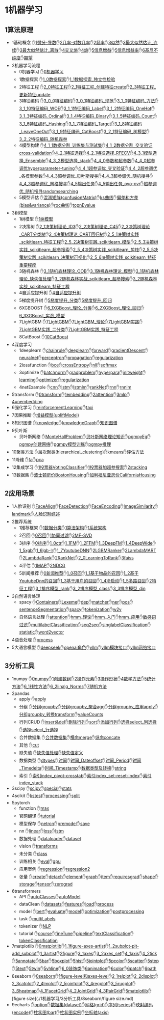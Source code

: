 # 1机器学习
## 1算法原理
- 1基础概念 ✋[1微分-导数](./1机器学习/1算法原理/1基础概念/1微分-导数.md)✋[2几率-对数几率](./1机器学习/1算法原理/1基础概念/2几率-对数几率.md)✋[2频率](./1机器学习/1算法原理/1基础概念/2频率.md)✋[3似然](./1机器学习/1算法原理/1基础概念/3似然.md)✋[3最大似然估计_连续](./1机器学习/1算法原理/1基础概念/3最大似然估计_连续.md)✋[3最大似然估计_离散](./1机器学习/1算法原理/1基础概念/3最大似然估计_离散.md)✋[4交叉熵](./1机器学习/1算法原理/1基础概念/4交叉熵.md)✋[4熵](./1机器学习/1算法原理/1基础概念/4熵.md)✋[5信息增益](./1机器学习/1算法原理/1基础概念/5信息增益.md)✋[5信息增益率](./1机器学习/1算法原理/1基础概念/5信息增益率.md)✋[6基尼不纯度](./1机器学习/1算法原理/1基础概念/6基尼不纯度.md)✋[期望](./1机器学习/1算法原理/1基础概念/期望.md)
- 2机器学习流程
	- 0机器学习 ✋[0机器学习](./1机器学习/1算法原理/2机器学习流程/0机器学习/0机器学习.md)
	- 1数据探索 ✋[1_0数据探索](./1机器学习/1算法原理/2机器学习流程/1数据探索/1_0数据探索.md)✋[1_1数据探索_独立性检验](./1机器学习/1算法原理/2机器学习流程/1数据探索/1_1数据探索_独立性检验.md)
	- 2特征工程 ✋[2_0特征工程](./1机器学习/1算法原理/2机器学习流程/2特征工程/2_0特征工程.md)✋[2_1特征工程_创建特征create](./1机器学习/1算法原理/2机器学习流程/2特征工程/2_1特征工程_创建特征create.md)✋[2_3特征工程_更新特征update](./1机器学习/1算法原理/2机器学习流程/2特征工程/2_3特征工程_更新特征update.md)
	- 3特征编码 ✋[3_0_0特征编码](./1机器学习/1算法原理/2机器学习流程/3特征编码/3_0_0特征编码.md)✋[3_0_1特征编码_规范](./1机器学习/1算法原理/2机器学习流程/3特征编码/3_0_1特征编码_规范.md)✋[3_1_0特征编码_方法](./1机器学习/1算法原理/2机器学习流程/3特征编码/3_1_0特征编码_方法.md)✋[3_1_10特征编码_WOE](./1机器学习/1算法原理/2机器学习流程/3特征编码/3_1_10特征编码_WOE.md)✋[3_1_1特征编码_Label](./1机器学习/1算法原理/2机器学习流程/3特征编码/3_1_1特征编码_Label.md)✋[3_1_2特征编码_OneHot](./1机器学习/1算法原理/2机器学习流程/3特征编码/3_1_2特征编码_OneHot.md)✋[3_1_3特征编码_Ordinal](./1机器学习/1算法原理/2机器学习流程/3特征编码/3_1_3特征编码_Ordinal.md)✋[3_1_4特征编码_Binary](./1机器学习/1算法原理/2机器学习流程/3特征编码/3_1_4特征编码_Binary.md)✋[3_1_5特征编码_Count](./1机器学习/1算法原理/2机器学习流程/3特征编码/3_1_5特征编码_Count.md)✋[3_1_6特征编码_Hashing](./1机器学习/1算法原理/2机器学习流程/3特征编码/3_1_6特征编码_Hashing.md)✋[3_1_7特征编码_Target](./1机器学习/1算法原理/2机器学习流程/3特征编码/3_1_7特征编码_Target.md)✋[3_1_8特征编码_LeaveOneOut](./1机器学习/1算法原理/2机器学习流程/3特征编码/3_1_8特征编码_LeaveOneOut.md)✋[3_1_9特征编码_CatBoost](./1机器学习/1算法原理/2机器学习流程/3特征编码/3_1_9特征编码_CatBoost.md)✋[3_2_1特征编码_树模型](./1机器学习/1算法原理/2机器学习流程/3特征编码/3_2_1特征编码_树模型.md)✋[3_2_2特征编码_随机森林](./1机器学习/1算法原理/2机器学习流程/3特征编码/3_2_2特征编码_随机森林.md)
	- 4模型构建 ✋[4_1_1数据分割_训练集与测试集](./1机器学习/1算法原理/2机器学习流程/4模型构建/4_1_1数据分割_训练集与测试集.md)✋[4_1_2数据分割_交叉验证cross-validation](./1机器学习/1算法原理/2机器学习流程/4模型构建/4_1_2数据分割_交叉验证cross-validation.md)✋[4_2_1特征选择](./1机器学习/1算法原理/2机器学习流程/4模型构建/4_2_1特征选择.md)✋[4_2_1特征选择_RFECV](./1机器学习/1算法原理/2机器学习流程/4模型构建/4_2_1特征选择_RFECV.md)✋[4_3_1模型选择_Ensemble](./1机器学习/1算法原理/2机器学习流程/4模型构建/4_3_1模型选择_Ensemble.md)✋[4_3_2模型选择_stack](./1机器学习/1算法原理/2机器学习流程/4模型构建/4_3_2模型选择_stack.md)✋[4_4_0参数和超参数](./1机器学习/1算法原理/2机器学习流程/4模型构建/4_4_0参数和超参数.md)✋[4_4_0超参调优hyperparameter-tuning](./1机器学习/1算法原理/2机器学习流程/4模型构建/4_4_0超参调优hyperparameter-tuning.md)✋[4_4_1超参调优_交叉验证](./1机器学习/1算法原理/2机器学习流程/4模型构建/4_4_1超参调优_交叉验证.md)✋[4_4_2超参调优_各模型参数](./1机器学习/1算法原理/2机器学习流程/4模型构建/4_4_2超参调优_各模型参数.md)✋[4_4_3超参调优_贝叶斯搜寻](./1机器学习/1算法原理/2机器学习流程/4模型构建/4_4_3超参调优_贝叶斯搜寻.md)✋[4_4_3超参调优_随机搜寻](./1机器学习/1算法原理/2机器学习流程/4模型构建/4_4_3超参调优_随机搜寻.md)✋[4_4_3超参调优_网格搜寻](./1机器学习/1算法原理/2机器学习流程/4模型构建/4_4_3超参调优_网格搜寻.md)✋[4_5输出任务](./1机器学习/1算法原理/2机器学习流程/4模型构建/4_5输出任务.md)✋[4_5输出任务_ovo-ovr](./1机器学习/1算法原理/2机器学习流程/4模型构建/4_5输出任务_ovo-ovr.md)✋[超参调优_随机搜寻randomsearching](./1机器学习/1算法原理/2机器学习流程/4模型构建/超参调优_随机搜寻randomsearching.md)
	- 5模型评估 ✋[混淆矩阵(confusionMatrix)](./1机器学习/1算法原理/2机器学习流程/5模型评估/混淆矩阵(confusionMatrix).md)✋[ks曲线](./1机器学习/1算法原理/2机器学习流程/5模型评估/ks曲线.md)✋[偏差和方差(bias&variance)](./1机器学习/1算法原理/2机器学习流程/5模型评估/偏差和方差(bias&variance).md)✋[roc曲线](./1机器学习/1算法原理/2机器学习流程/5模型评估/roc曲线.md)✋[topnEvalue](./1机器学习/1算法原理/2机器学习流程/5模型评估/topnEvalue.md)
- 3树模型
	- 1树模型 ✋[1树模型](./1机器学习/1算法原理/3树模型/1树模型/1树模型.md)
	- 2决策树 ✋[2_1决策树理论_ID3](./1机器学习/1算法原理/3树模型/2决策树/2_1决策树理论_ID3.md)✋[2_2决策树理论_C45](./1机器学习/1算法原理/3树模型/2决策树/2_2决策树理论_C45.md)✋[2_3决策树理论_CART分类树](./1机器学习/1算法原理/3树模型/2决策树/2_3决策树理论_CART分类树.md)✋[2_4决策树理论_CART回归树](./1机器学习/1算法原理/3树模型/2决策树/2_4决策树理论_CART回归树.md)✋[2_5_1决策树实践_scikitlearn_特征工程](./1机器学习/1算法原理/3树模型/2决策树/2_5_1决策树实践_scikitlearn_特征工程.md)✋[2_5_2决策树实践_scikitlearn_模型](./1机器学习/1算法原理/3树模型/2决策树/2_5_2决策树实践_scikitlearn_模型.md)✋[2_5_3决策树实践_scikitlearn_超参搜索](./1机器学习/1算法原理/3树模型/2决策树/2_5_3决策树实践_scikitlearn_超参搜索.md)✋[2_5_4决策树实践_scikitlearn_剪枝](./1机器学习/1算法原理/3树模型/2决策树/2_5_4决策树实践_scikitlearn_剪枝.md)✋[2_5_5决策树实践_scikitlearn_决策树可视化](./1机器学习/1算法原理/3树模型/2决策树/2_5_5决策树实践_scikitlearn_决策树可视化.md)✋[2_5_6决策树实践_scikitlearn_特征重要程度](./1机器学习/1算法原理/3树模型/2决策树/2_5_6决策树实践_scikitlearn_特征重要程度.md)
	- 3随机森林 ✋[3_1随机森林理论_OOB](./1机器学习/1算法原理/3树模型/3随机森林/3_1随机森林理论_OOB.md)✋[3_1随机森林理论_模型](./1机器学习/1算法原理/3树模型/3随机森林/3_1随机森林理论_模型.md)✋[3_1随机森林理论_缺失值处理](./1机器学习/1算法原理/3树模型/3随机森林/3_1随机森林理论_缺失值处理.md)✋[3_2随机森林实战_scikitlearn_超参搜索](./1机器学习/1算法原理/3树模型/3随机森林/3_2随机森林实战_scikitlearn_超参搜索.md)✋[3_2随机森林实战_scikitlearn_特征工程](./1机器学习/1算法原理/3树模型/3随机森林/3_2随机森林实战_scikitlearn_特征工程.md)
	- 4自适应提升树 ✋[4自适应提升树](./1机器学习/1算法原理/3树模型/4自适应提升树/4自适应提升树.md)
	- 5梯度提升树 ✋[5梯度提升_分类](./1机器学习/1算法原理/3树模型/5梯度提升树/5梯度提升_分类.md)✋[5梯度提升_回归](./1机器学习/1算法原理/3树模型/5梯度提升树/5梯度提升_回归.md)
	- 6XGBOOST ✋[6_1XGBoost_理论_分类](./1机器学习/1算法原理/3树模型/6XGBOOST/6_1XGBoost_理论_分类.md)✋[6_2XGBoost_理论_回归](./1机器学习/1算法原理/3树模型/6XGBOOST/6_2XGBoost_理论_回归.md)✋[6_3XGBoost_实战_模型](./1机器学习/1算法原理/3树模型/6XGBOOST/6_3XGBoost_实战_模型.md)
	- 7LightGBM ✋[7LightGBM](./1机器学习/1算法原理/3树模型/7LightGBM/7LightGBM.md)✋[7LightGBM_理论](./1机器学习/1算法原理/3树模型/7LightGBM/7LightGBM_理论.md)✋[7LightGBM实践](./1机器学习/1算法原理/3树模型/7LightGBM/7LightGBM实践.md)✋[7LightGBM实践_二分类](./1机器学习/1算法原理/3树模型/7LightGBM/7LightGBM实践_二分类.md)✋[7LightGBM实践_特征工程](./1机器学习/1算法原理/3树模型/7LightGBM/7LightGBM实践_特征工程.md)
	- 8CatBoost ✋[10CatBoost](./1机器学习/1算法原理/3树模型/8CatBoost/10CatBoost.md)
- 4深度学习
	- 1deeplearn ✋[chainrule](./1机器学习/1算法原理/4深度学习/1deeplearn/chainrule.md)✋[deeplearn](./1机器学习/1算法原理/4深度学习/1deeplearn/deeplearn.md)✋[forward](./1机器学习/1算法原理/4深度学习/1deeplearn/forward.md)✋[gradientDescent](./1机器学习/1算法原理/4深度学习/1deeplearn/gradientDescent.md)✋[neuralnet](./1机器学习/1算法原理/4深度学习/1deeplearn/neuralnet.md)✋[perceptron](./1机器学习/1算法原理/4深度学习/1deeplearn/perceptron.md)✋[propagation](./1机器学习/1算法原理/4深度学习/1deeplearn/propagation.md)✋[regularization](./1机器学习/1算法原理/4深度学习/1deeplearn/regularization.md)
	- 2lossfunction ✋[bce](./1机器学习/1算法原理/4深度学习/2lossfunction/bce.md)✋[crossEntropy](./1机器学习/1算法原理/4深度学习/2lossfunction/crossEntropy.md)✋[nll](./1机器学习/1算法原理/4深度学习/2lossfunction/nll.md)✋[softmax](./1机器学习/1算法原理/4深度学习/2lossfunction/softmax.md)
	- 3optimize ✋[batchnorm](./1机器学习/1算法原理/4深度学习/3optimize/batchnorm.md)✋[gradproblem](./1机器学习/1算法原理/4深度学习/3optimize/gradproblem.md)✋[hyperpara](./1机器学习/1算法原理/4深度学习/3optimize/hyperpara.md)✋[initweight](./1机器学习/1算法原理/4深度学习/3optimize/initweight.md)✋[learning](./1机器学习/1算法原理/4深度学习/3optimize/learning.md)✋[optimizer](./1机器学习/1算法原理/4深度学习/3optimize/optimizer.md)✋[regularization](./1机器学习/1算法原理/4深度学习/3optimize/regularization.md)
	- 4netExample ✋[cnn](./1机器学习/1算法原理/4深度学习/4netExample/cnn.md)✋[lstm](./1机器学习/1算法原理/4深度学习/4netExample/lstm.md)✋[lstmlm](./1机器学习/1算法原理/4深度学习/4netExample/lstmlm.md)✋[rankNet](./1机器学习/1算法原理/4深度学习/4netExample/rankNet.md)✋[rnn](./1机器学习/1算法原理/4深度学习/4netExample/rnn.md)✋[rnnlm](./1机器学习/1算法原理/4深度学习/4netExample/rnnlm.md)
- 5transform ✋[0transform](./1机器学习/1算法原理/5transform/0transform.md)✋[1embedding](./1机器学习/1算法原理/5transform/1embedding.md)✋[2attention](./1机器学习/1算法原理/5transform/2attention.md)✋[3mlp](./1机器学习/1算法原理/5transform/3mlp.md)✋[4unembedding](./1机器学习/1算法原理/5transform/4unembedding.md)
- 6强化学习 ✋[reinforcementLearning](./1机器学习/1算法原理/6强化学习/reinforcementLearning.md)✋[taxi](./1机器学习/1算法原理/6强化学习/taxi.md)
- 7因果推断 ✋[增益模型(upliftModel)](./1机器学习/1算法原理/7因果推断/增益模型(upliftModel).md)
- 8知识图谱 ✋[knowledge](./1机器学习/1算法原理/8知识图谱/knowledge.md)✋[knowledgeGraph](./1机器学习/1算法原理/8知识图谱/knowledgeGraph.md)✋[知识图谱](./1机器学习/1算法原理/8知识图谱/知识图谱.md)
- 9贝叶斯
	- 贝叶斯网络 ✋[MontyHallProblem](./1机器学习/1算法原理/9贝叶斯/贝叶斯网络/MontyHallProblem.md)✋[贝叶斯网络理论知识](./1机器学习/1算法原理/9贝叶斯/贝叶斯网络/贝叶斯网络理论知识.md)✋[pgmpyEg](./1机器学习/1算法原理/9贝叶斯/贝叶斯网络/pgmpyEg.md)✋[pgmpy创建网络](./1机器学习/1算法原理/9贝叶斯/贝叶斯网络/pgmpy创建网络.md)✋[pgmpy模型训练](./1机器学习/1算法原理/9贝叶斯/贝叶斯网络/pgmpy模型训练.md)✋[pgmpy推理](./1机器学习/1算法原理/9贝叶斯/贝叶斯网络/pgmpy推理.md)
- 10聚类方法 ✋[层次聚类(hierarchical_clustering)](./1机器学习/1算法原理/10聚类方法/层次聚类(hierarchical_clustering).md)✋[kmeans](./1机器学习/1算法原理/10聚类方法/kmeans.md)✋[评估方法](./1机器学习/1算法原理/10聚类方法/评估方法.md)
- 11降维 ✋[fa](./1机器学习/1算法原理/11降维/fa.md)✋[pca](./1机器学习/1算法原理/11降维/pca.md)
- 12集成学习 ✋[1投票器VotingClassifier](./1机器学习/1算法原理/12集成学习/1投票器VotingClassifier.md)✋[1投票器加超参搜索](./1机器学习/1算法原理/12集成学习/1投票器加超参搜索.md)✋[2stacking](./1机器学习/1算法原理/12集成学习/2stacking.md)
- 13数据集 ✋[波士顿房价BostonHousing](./1机器学习/1算法原理/13数据集/波士顿房价BostonHousing.md)✋[加利福尼亚房价CaliforniaHousing](./1机器学习/1算法原理/13数据集/加利福尼亚房价CaliforniaHousing.md)
## 2应用场景
- 1人脸识别 ✋[FaceAlign](./1机器学习/2应用场景/1人脸识别/FaceAlign.md)✋[FaceDetection](./1机器学习/2应用场景/1人脸识别/FaceDetection.md)✋[FaceEncoding](./1机器学习/2应用场景/1人脸识别/FaceEncoding.md)✋[ImageSimilarity](./1机器学习/2应用场景/1人脸识别/ImageSimilarity.md)✋[landmark](./1机器学习/2应用场景/1人脸识别/landmark.md)✋[人脸识别综述](./1机器学习/2应用场景/1人脸识别/人脸识别综述.md)
- 2推荐系统
	- 1推荐框架 ✋[1数据分类](./1机器学习/2应用场景/2推荐系统/1推荐框架/1数据分类.md)✋[1算法架构](./1机器学习/2应用场景/2推荐系统/1推荐框架/1算法架构.md)✋[1系统架构](./1机器学习/2应用场景/2推荐系统/1推荐框架/1系统架构.md)
	- 2召回 ✋[0召回](./1机器学习/2应用场景/2推荐系统/2召回/0召回.md)✋[1协同过滤](./1机器学习/2应用场景/2推荐系统/2召回/1协同过滤.md)✋[2MF-SVD](./1机器学习/2应用场景/2推荐系统/2召回/2MF-SVD.md)
	- 3排序 ✋[0排序](./1机器学习/2应用场景/2推荐系统/3排序/0排序.md)✋[1_0ctr](./1机器学习/2应用场景/2推荐系统/3排序/1_0ctr.md)✋[1_1FM](./1机器学习/2应用场景/2推荐系统/3排序/1_1FM.md)✋[1_2FFM](./1机器学习/2应用场景/2推荐系统/3排序/1_2FFM.md)✋[1_3DeepFM](./1机器学习/2应用场景/2推荐系统/3排序/1_3DeepFM.md)✋[1_4DeepWide](./1机器学习/2应用场景/2推荐系统/3排序/1_4DeepWide.md)✋[1_5xgb](./1机器学习/2应用场景/2推荐系统/3排序/1_5xgb.md)✋[1_6lgb-lr](./1机器学习/2应用场景/2推荐系统/3排序/1_6lgb-lr.md)✋[1_7YoutubeDNN](./1机器学习/2应用场景/2推荐系统/3排序/1_7YoutubeDNN.md)✋[2LGBMRanker](./1机器学习/2应用场景/2推荐系统/3排序/2LGBMRanker.md)✋[2LambdaMART](./1机器学习/2应用场景/2推荐系统/3排序/2LambdaMART.md)✋[2LambdaRank](./1机器学习/2应用场景/2推荐系统/3排序/2LambdaRank.md)✋[2RankNet](./1机器学习/2应用场景/2推荐系统/3排序/2RankNet.md)✋[2_0LearningToRank](./1机器学习/2应用场景/2推荐系统/3排序/2_0LearningToRank.md)✋[3faiss](./1机器学习/2应用场景/2推荐系统/3排序/3faiss.md)
	- 4评估 ✋[1MAP](./1机器学习/2应用场景/2推荐系统/4评估/1MAP.md)✋[2NDCG](./1机器学习/2应用场景/2推荐系统/4评估/2NDCG.md)
	- 5新闻推荐 ✋[0新闻推荐](./1机器学习/2应用场景/2推荐系统/5新闻推荐/0新闻推荐.md)✋[1_0召回](./1机器学习/2应用场景/2推荐系统/5新闻推荐/1_0召回.md)✋[1_1基于物品的召回](./1机器学习/2应用场景/2推荐系统/5新闻推荐/1_1基于物品的召回.md)✋[1_2基于YoutubeDnn的召回](./1机器学习/2应用场景/2推荐系统/5新闻推荐/1_2基于YoutubeDnn的召回.md)✋[1_3基于用户的召回](./1机器学习/2应用场景/2推荐系统/5新闻推荐/1_3基于用户的召回.md)✋[1_4冷启动](./1机器学习/2应用场景/2推荐系统/5新闻推荐/1_4冷启动.md)✋[1_5多路召回](./1机器学习/2应用场景/2推荐系统/5新闻推荐/1_5多路召回.md)✋[2特征工程](./1机器学习/2应用场景/2推荐系统/5新闻推荐/2特征工程.md)✋[3_1排序模型_rank](./1机器学习/2应用场景/2推荐系统/5新闻推荐/3_1排序模型_rank.md)✋[3_2排序模型_class](./1机器学习/2应用场景/2推荐系统/5新闻推荐/3_2排序模型_class.md)✋[3_3排序模型_din](./1机器学习/2应用场景/2推荐系统/5新闻推荐/3_3排序模型_din.md)
- 3自然语言处理
	- spacy ✋[Containers](./1机器学习/2应用场景/3自然语言处理/spacy/Containers.md)✋[Lexeme](./1机器学习/2应用场景/3自然语言处理/spacy/Lexeme.md)✋[dep](./1机器学习/2应用场景/3自然语言处理/spacy/dep.md)✋[matcher](./1机器学习/2应用场景/3自然语言处理/spacy/matcher.md)✋[ner](./1机器学习/2应用场景/3自然语言处理/spacy/ner.md)✋[pos](./1机器学习/2应用场景/3自然语言处理/spacy/pos.md)✋[sentenceSegmentation](./1机器学习/2应用场景/3自然语言处理/spacy/sentenceSegmentation.md)✋[spacy](./1机器学习/2应用场景/3自然语言处理/spacy/spacy.md)✋[tokenization](./1机器学习/2应用场景/3自然语言处理/spacy/tokenization.md)✋[w2v](./1机器学习/2应用场景/3自然语言处理/spacy/w2v.md)
	- 自然语言处理 ✋[attention](./1机器学习/2应用场景/3自然语言处理/自然语言处理/attention.md)✋[hmm_理论](./1机器学习/2应用场景/3自然语言处理/自然语言处理/hmm_理论.md)✋[hmm_入门](./1机器学习/2应用场景/3自然语言处理/自然语言处理/hmm_入门.md)✋[hmm_应用](./1机器学习/2应用场景/3自然语言处理/自然语言处理/hmm_应用.md)✋[敏感词过滤](./1机器学习/2应用场景/3自然语言处理/自然语言处理/敏感词过滤.md)✋[multilabelClassification](./1机器学习/2应用场景/3自然语言处理/自然语言处理/multilabelClassification.md)✋[seq2seq](./1机器学习/2应用场景/3自然语言处理/自然语言处理/seq2seq.md)✋[singlabelClassification](./1机器学习/2应用场景/3自然语言处理/自然语言处理/singlabelClassification.md)✋[statistic](./1机器学习/2应用场景/3自然语言处理/自然语言处理/statistic.md)✋[word2vector](./1机器学习/2应用场景/3自然语言处理/自然语言处理/word2vector.md)
- 4语音处理 ✋[process](./1机器学习/2应用场景/4语音处理/process.md)
- 5大语言模型 ✋[deepseek](./1机器学习/2应用场景/5大语言模型/deepseek.md)✋[openai角色](./1机器学习/2应用场景/5大语言模型/openai角色.md)✋[vllm](./1机器学习/2应用场景/5大语言模型/vllm.md)✋[vllm模块接口](./1机器学习/2应用场景/5大语言模型/vllm模块接口.md)✋[vllm网络接口](./1机器学习/2应用场景/5大语言模型/vllm网络接口.md)
## 3分析工具
- 1numpy ✋[0numpy](./1机器学习/3分析工具/1numpy/0numpy.md)✋[1创建数组](./1机器学习/3分析工具/1numpy/1创建数组.md)✋[2操作元素](./1机器学习/3分析工具/1numpy/2操作元素.md)✋[3操作形状](./1机器学习/3分析工具/1numpy/3操作形状.md)✋[4数学方法](./1机器学习/3分析工具/1numpy/4数学方法.md)✋[5统计方法](./1机器学习/3分析工具/1numpy/5统计方法.md)✋[6_1线性方法](./1机器学习/3分析工具/1numpy/6_1线性方法.md)✋[6_2linalg_Norms](./1机器学习/3分析工具/1numpy/6_2linalg_Norms.md)✋[7随机方法](./1机器学习/3分析工具/1numpy/7随机方法.md)
- 2pandas
	- apply ✋[apply](./1机器学习/3分析工具/2pandas/apply/apply.md)
	- 分组 ✋[分组groupby](./1机器学习/3分析工具/2pandas/分组/分组groupby.md)✋[分组groupby_聚合agg](./1机器学习/3分析工具/2pandas/分组/分组groupby_聚合agg.md)✋[分组groupby_应用apply](./1机器学习/3分析工具/2pandas/分组/分组groupby_应用apply.md)✋[分组groupby_转换transform](./1机器学习/3分析工具/2pandas/分组/分组groupby_转换transform.md)✋[valueCounts](./1机器学习/3分析工具/2pandas/分组/valueCounts.md)
	- 行列CRUD ✋[insert&del](./1机器学习/3分析工具/2pandas/行列CRUD/insert&del.md)✋[删除行列](./1机器学习/3分析工具/2pandas/行列CRUD/删除行列.md)✋[sort](./1机器学习/3分析工具/2pandas/行列CRUD/sort.md)✋[添加行列](./1机器学习/3分析工具/2pandas/行列CRUD/添加行列.md)✋[选择select_列选择](./1机器学习/3分析工具/2pandas/行列CRUD/选择select_列选择.md)✋[选择select_行选择](./1机器学习/3分析工具/2pandas/行列CRUD/选择select_行选择.md)
	- 合并数据集 ✋[合并数据集](./1机器学习/3分析工具/2pandas/合并数据集/合并数据集.md)✋[横向merge](./1机器学习/3分析工具/2pandas/合并数据集/横向merge.md)✋[纵向concate](./1机器学习/3分析工具/2pandas/合并数据集/纵向concate.md)
	- 其他 ✋[cut](./1机器学习/3分析工具/2pandas/其他/cut.md)
	- 缺失值 ✋[缺失值处理](./1机器学习/3分析工具/2pandas/缺失值/缺失值处理.md)✋[缺失值定义](./1机器学习/3分析工具/2pandas/缺失值/缺失值定义.md)
	- 数据类型 ✋[dtypes](./1机器学习/3分析工具/2pandas/数据类型/dtypes.md)✋[时间](./1机器学习/3分析工具/2pandas/数据类型/时间.md)✋[时间_Dateoffset](./1机器学习/3分析工具/2pandas/数据类型/时间_Dateoffset.md)✋[时间_Period](./1机器学习/3分析工具/2pandas/数据类型/时间_Period.md)✋[时间_Timedelta](./1机器学习/3分析工具/2pandas/数据类型/时间_Timedelta.md)✋[时间_Timestamp](./1机器学习/3分析工具/2pandas/数据类型/时间_Timestamp.md)✋[数据类型及转换](./1机器学习/3分析工具/2pandas/数据类型/数据类型及转换.md)✋[string](./1机器学习/3分析工具/2pandas/数据类型/string.md)
	- 索引 ✋[索引index_pivot-crosstab](./1机器学习/3分析工具/2pandas/索引/索引index_pivot-crosstab.md)✋[索引index_set-reset-index](./1机器学习/3分析工具/2pandas/索引/索引index_set-reset-index.md)✋[索引index_stack](./1机器学习/3分析工具/2pandas/索引/索引index_stack.md)
- 3scipy ✋[scipy](./1机器学习/3分析工具/3scipy/scipy.md)✋[special](./1机器学习/3分析工具/3scipy/special.md)✋[stats](./1机器学习/3分析工具/3scipy/stats.md)
- 4scikit ✋[kstest](./1机器学习/3分析工具/4scikit/kstest.md)✋[processing](./1机器学习/3分析工具/4scikit/processing.md)✋[split](./1机器学习/3分析工具/4scikit/split.md)
- 5pytorch
	- function ✋[max](./1机器学习/3分析工具/5pytorch/function/max.md)
	- 官网翻译 ✋[tutorial](./1机器学习/3分析工具/5pytorch/官网翻译/tutorial.md)
	- 模型保存 ✋[netron](./1机器学习/3分析工具/5pytorch/模型保存/netron.md)✋[premodel](./1机器学习/3分析工具/5pytorch/模型保存/premodel.md)✋[save](./1机器学习/3分析工具/5pytorch/模型保存/save.md)
	- nn ✋[linear](./1机器学习/3分析工具/5pytorch/nn/linear.md)✋[loss](./1机器学习/3分析工具/5pytorch/nn/loss.md)✋[lstm](./1机器学习/3分析工具/5pytorch/nn/lstm.md)
	- 数据处理 ✋[dataloader](./1机器学习/3分析工具/5pytorch/数据处理/dataloader.md)✋[dataset](./1机器学习/3分析工具/5pytorch/数据处理/dataset.md)
	- vision ✋[transforms](./1机器学习/3分析工具/5pytorch/vision/transforms.md)
	- 未分类 ✋[class](./1机器学习/3分析工具/5pytorch/未分类/class.md)
	- 训练相关 ✋[eval](./1机器学习/3分析工具/5pytorch/训练相关/eval.md)✋[gpu](./1机器学习/3分析工具/5pytorch/训练相关/gpu.md)
	- 应用案例 ✋[regression](./1机器学习/3分析工具/5pytorch/应用案例/regression.md)✋[regression2](./1机器学习/3分析工具/5pytorch/应用案例/regression2.md)
	- 张量 ✋[create](./1机器学习/3分析工具/5pytorch/张量/create.md)✋[detach](./1机器学习/3分析工具/5pytorch/张量/detach.md)✋[element](./1机器学习/3分析工具/5pytorch/张量/element.md)✋[graph](./1机器学习/3分析工具/5pytorch/张量/graph.md)✋[item](./1机器学习/3分析工具/5pytorch/张量/item.md)✋[requiresgrad](./1机器学习/3分析工具/5pytorch/张量/requiresgrad.md)✋[shape](./1机器学习/3分析工具/5pytorch/张量/shape.md)✋[storage](./1机器学习/3分析工具/5pytorch/张量/storage.md)✋[tensor](./1机器学习/3分析工具/5pytorch/张量/tensor.md)✋[zerograd](./1机器学习/3分析工具/5pytorch/张量/zerograd.md)
- 6transformers
	- API ✋[autoClasses](./1机器学习/3分析工具/6transformers/API/autoClasses.md)✋[autoModel](./1机器学习/3分析工具/6transformers/API/autoModel.md)
	- dataClean ✋[datasets](./1机器学习/3分析工具/6transformers/dataClean/datasets.md)✋[features](./1机器学习/3分析工具/6transformers/dataClean/features.md)✋[load](./1机器学习/3分析工具/6transformers/dataClean/load.md)✋[process](./1机器学习/3分析工具/6transformers/dataClean/process.md)
	- model ✋[bert](./1机器学习/3分析工具/6transformers/model/bert.md)✋[evaluate](./1机器学习/3分析工具/6transformers/model/evaluate.md)✋[model](./1机器学习/3分析工具/6transformers/model/model.md)✋[optimization](./1机器学习/3分析工具/6transformers/model/optimization.md)✋[postprocessing](./1机器学习/3分析工具/6transformers/model/postprocessing.md)
	- task ✋[multiLabels](./1机器学习/3分析工具/6transformers/task/multiLabels.md)
	- tokenizer ✋[NLP](./1机器学习/3分析工具/6transformers/tokenizer/NLP.md)
	- tutorial ✋[course](./1机器学习/3分析工具/6transformers/tutorial/course.md)✋[fineTune](./1机器学习/3分析工具/6transformers/tutorial/fineTune.md)✋[pipeline](./1机器学习/3分析工具/6transformers/tutorial/pipeline.md)✋[textClassification](./1机器学习/3分析工具/6transformers/tutorial/textClassification.md)✋[tokenClassification](./1机器学习/3分析工具/6transformers/tutorial/tokenClassification.md)
- 7matplotlib ✋[0matplotlib](./1机器学习/3分析工具/7matplotlib/0matplotlib.md)✋[1_1figure-axes-artist](./1机器学习/3分析工具/7matplotlib/1_1figure-axes-artist.md)✋[1_2subplot-plt-add_subplot](./1机器学习/3分析工具/7matplotlib/1_2subplot-plt-add_subplot.md)✋[1_3artist](./1机器学习/3分析工具/7matplotlib/1_3artist.md)✋[2figure](./1机器学习/3分析工具/7matplotlib/2figure.md)✋[3_1axes](./1机器学习/3分析工具/7matplotlib/3_1axes.md)✋[3_2axes_set](./1机器学习/3分析工具/7matplotlib/3_2axes_set.md)✋[4_1axis](./1机器学习/3分析工具/7matplotlib/4_1axis.md)✋[4_2tick](./1机器学习/3分析工具/7matplotlib/4_2tick.md)✋[5annotate](./1机器学习/3分析工具/7matplotlib/5annotate.md)✋[5bar](./1机器学习/3分析工具/7matplotlib/5bar.md)✋[5boxplot](./1机器学习/3分析工具/7matplotlib/5boxplot.md)✋[5hist](./1机器学习/3分析工具/7matplotlib/5hist.md)✋[5jointplot](./1机器学习/3分析工具/7matplotlib/5jointplot.md)✋[5pcolor](./1机器学习/3分析工具/7matplotlib/5pcolor.md)✋[5scatter](./1机器学习/3分析工具/7matplotlib/5scatter.md)✋[5step](./1机器学习/3分析工具/7matplotlib/5step.md)✋[5text](./1机器学习/3分析工具/7matplotlib/5text.md)✋[5twin](./1机器学习/3分析工具/7matplotlib/5twin.md)✋[5vhline](./1机器学习/3分析工具/7matplotlib/5vhline.md)✋[6_0装饰类](./1机器学习/3分析工具/7matplotlib/6_0装饰类.md)✋[6animation](./1机器学习/3分析工具/7matplotlib/6animation.md)✋[6color](./1机器学习/3分析工具/7matplotlib/6color.md)✋[6patch](./1机器学习/3分析工具/7matplotlib/6patch.md)✋[6path](./1机器学习/3分析工具/7matplotlib/6path.md)
- 8seaborn ✋[0seaborn](./1机器学习/3分析工具/8seaborn/0seaborn.md)✋[1figure-level和axes-level](./1机器学习/3分析工具/8seaborn/1figure-level和axes-level.md)✋[2_1relplot](./1机器学习/3分析工具/8seaborn/2_1relplot.md)✋[2_2displot](./1机器学习/3分析工具/8seaborn/2_2displot.md)✋[2_3catplot](./1机器学习/3分析工具/8seaborn/2_3catplot.md)✋[2_4lmplot](./1机器学习/3分析工具/8seaborn/2_4lmplot.md)✋[2_5jointplot](./1机器学习/3分析工具/8seaborn/2_5jointplot.md)✋[3_4regplot](./1机器学习/3分析工具/8seaborn/3_4regplot.md)✋[3_5rugplot](./1机器学习/3分析工具/8seaborn/3_5rugplot.md)✋[3_6heatmap](./1机器学习/3分析工具/8seaborn/3_6heatmap.md)✋[4_1FacetGrid](./1机器学习/3分析工具/8seaborn/4_1FacetGrid.md)✋[4_2JointGrid](./1机器学习/3分析工具/8seaborn/4_2JointGrid.md)✋[4_3PairGrid](./1机器学习/3分析工具/8seaborn/4_3PairGrid.md)✋[5matplotlib](./1机器学习/3分析工具/8seaborn/5matplotlib.md)✋[figure size](./1机器学习/3分析工具/8seaborn/figure size.md)
- 9echarts ✋[option](./1机器学习/3分析工具/9echarts/option.md)✋[数据集(dataset)](./1机器学习/3分析工具/9echarts/数据集(dataset).md)✋[网格(grid)](./1机器学习/3分析工具/9echarts/网格(grid).md)✋[序列(series)](./1机器学习/3分析工具/9echarts/序列(series).md)✋[映射编码(encode)](./1机器学习/3分析工具/9echarts/映射编码(encode).md)✋[柱状图(bar)](./1机器学习/3分析工具/9echarts/柱状图(bar).md)✋[柱状图实例](./1机器学习/3分析工具/9echarts/柱状图实例.md)✋[坐标轴(axis)](./1机器学习/3分析工具/9echarts/坐标轴(axis).md)

